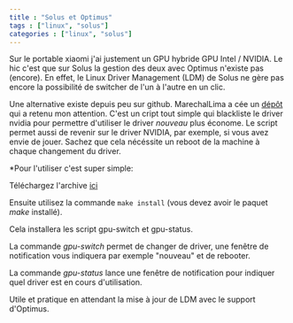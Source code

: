 ```yaml
---
title : "Solus et Optimus"
tags : ["linux", "solus"]
categories : ["linux", "solus"]
---
```


Sur le portable xiaomi j'ai justement un GPU hybride GPU Intel / NVIDIA. Le hic c'est que sur Solus la gestion des deux avec Optimus n'existe pas (encore). En effet, le Linux Driver Management (LDM) de Solus ne gère pas encore la possibilité de switcher de l'un à l'autre en un clic.

Une alternative existe depuis peu sur github. MarechalLima a cée un [dépôt](https://github.com/MarechalLima/Solus-Optimus-Switch) qui a retenu mon attention. C'est un cript tout simple qui blackliste le driver nvidia pour permettre d'utiliser le driver _nouveau_ plus économe.
Le script permet aussi de revenir sur le driver NVIDIA, par exemple, si vous avez envie de jouer. Sachez que cela nécéssite un reboot de la machine à chaque changement du driver.

 *Pour l'utiliser c'est super simple:

Téléchargez l'archive [ici](https://github.com/MarechalLima/Solus-Optimus-Switch/releases)

Ensuite utilisez la commande `make install` (vous devez avoir le paquet *make* installé).

Cela installera les script gpu-switch et gpu-status.

La commande *gpu-switch* permet de changer de driver, une fenêtre de notification vous indiquera par exemple "nouveau" et de rebooter.

La commande *gpu-status* lance une fenêtre de notification pour indiquer quel driver est en cours d'utilisation.

Utile et pratique en attendant la mise à jour de LDM avec le support d'Optimus.

 
